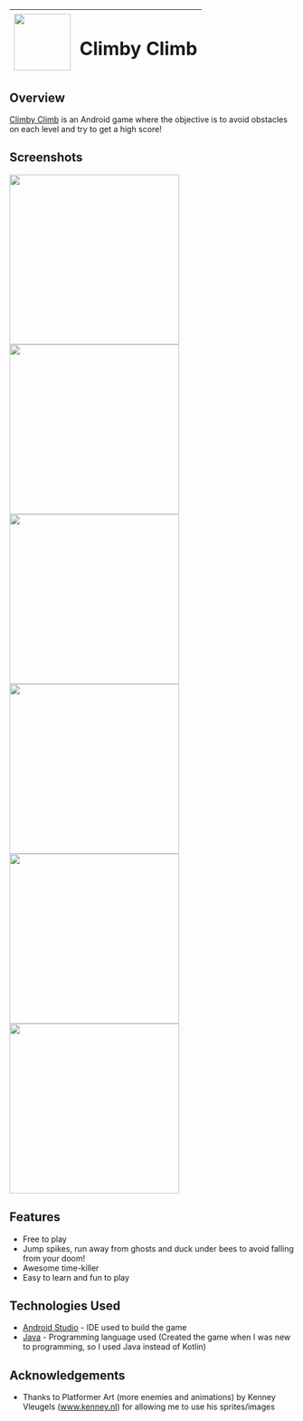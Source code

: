 | <img width="100" height="100" src="app/src/main/applogocircle-web.png"/> |<h1>Climby Climb</h1>| 
| :---         |     :---:      | 

## Overview

[Climby Climb](https://play.google.com/store/apps/details?id=com.game.thanu.gameapp) is an Android game where the objective is to avoid obstacles on each level and try to get a high score! 

## Screenshots

<img width = 300 src="Screenshots/Screenshot_20180717-170842.png"/> <img width = 300 src="Screenshots/Screenshot_20180717-170847.png"/>
<img width = 300 src="Screenshots/Screenshot_20180717-170857.png"/> <img width = 300 src="Screenshots/Screenshot_20180717-171442.png"/>
<img width = 300 src="Screenshots/Screenshot_20180717-171500.png"/> <img width = 300 src="Screenshots/Screenshot_20180717-171528.png"/>

## Features

- Free to play
- Jump spikes, run away from ghosts and duck under bees to avoid falling from your doom!
- Awesome time-killer
- Easy to learn and fun to play

## Technologies Used

- [Android Studio](https://developer.android.com/studio) - IDE used to build the game
- [Java](https://www.java.com/en/download/) - Programming language used (Created the game when I was new to programming, so I used Java instead of Kotlin)

## Acknowledgements

- Thanks to Platformer Art (more enemies and animations) by Kenney Vleugels (www.kenney.nl) for allowing me to use his sprites/images
